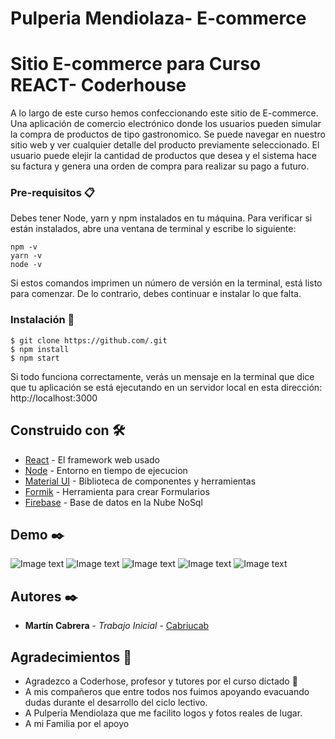 # Pulperia Mendiolaza- E-commerce
# Sitio E-commerce para Curso REACT- Coderhouse

A lo largo de este curso hemos confeccionando este sitio de E-commerce.
Una aplicación de comercio electrónico donde los usuarios pueden simular la compra de productos de tipo gastronomico. 
Se puede navegar en nuestro sitio web y ver cualquier detalle del producto previamente seleccionado. 
El usuario puede elejir la cantidad de productos que desea y el sistema hace su factura y genera una orden de compra para realizar su pago a futuro.



### Pre-requisitos 📋

Debes tener Node, yarn y npm instalados en tu máquina. Para verificar si están instalados, abre una ventana de terminal y escribe lo siguiente:
```
npm -v
yarn -v
node -v
```

Si estos comandos imprimen un número de versión en la terminal, está listo para comenzar. De lo contrario, debes continuar e instalar lo que falta.

### Instalación 🔧
```
$ git clone https://github.com/.git
$ npm install
$ npm start

```
Si todo funciona correctamente, verás un mensaje en la terminal que dice que tu aplicación se está ejecutando en un servidor local en esta dirección: http://localhost:3000


## Construido con 🛠️


* [React](https://es.reactjs.org/) - El framework web usado
* [Node](https://nodejs.org/en/) - Entorno en tiempo de ejecucion
* [Material UI](https://mui.com/) - Biblioteca de componentes y herramientas
* [Formik](https://formik.org/) - Herramienta para crear Formularios
* [Firebase](https://firebase.google.com/) - Base de datos en la Nube NoSql



## Demo ✒️

![Image text](https://github.com/cabriucab/TrabajoFinal-Cabrera/blob/main/img1.jpg)
![Image text](https://github.com/cabriucab/TrabajoFinal-Cabrera/blob/main/img2.png)
![Image text](https://github.com/cabriucab/TrabajoFinal-Cabrera/blob/main/img3.png)
![Image text](https://github.com/cabriucab/TrabajoFinal-Cabrera/blob/main/img4.jpg)
![Image text](https://github.com/cabriucab/TrabajoFinal-Cabrera/blob/main/img5.jpg)



## Autores ✒️


* **Martín Cabrera** - *Trabajo Inicial* - [Cabriucab](https://github.com/cabriucab)

## Agradecimientos 🎁

* Agradezco a Coderhose, profesor y tutores por el curso dictado 📢
* A mis compañeros que entre todos nos fuimos apoyando evacuando dudas durante el desarrollo del ciclo lectivo.
* A Pulperia Mendiolaza que me facilito logos y fotos reales de lugar.
* A mi Familia por el apoyo




